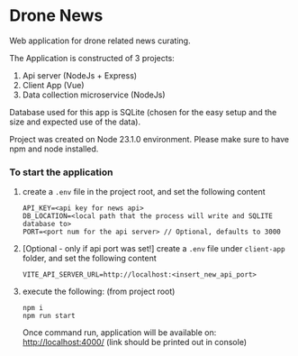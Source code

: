 # Drone News

Web application for drone related news curating.

The Application is constructed of 3 projects:

   1. Api server (NodeJs + Express)
   2. Client App (Vue)
   3. Data collection microservice (NodeJs)

Database used for this app is SQLite (chosen for the easy setup and the size and expected use of the data).

Project was created on Node 23.1.0 environment. Please make sure to have npm and node installed.

### To start the application

1. create a `.env` file in the project root, and set the following content

   ```
   API_KEY=<api key for news api>
   DB_LOCATION=<local path that the process will write and SQLITE database to>
   PORT=<port num for the api server> // Optional, defaults to 3000
   ```

2. [Optional - only if api port was set!] create a `.env` file under `client-app` folder, and set the following content

   ```
   VITE_API_SERVER_URL=http://localhost:<insert_new_api_port>
   ```

3. execute the following: (from project root)

   ```
   npm i
   npm run start
   ```

   Once command run, application will be available on: <http://localhost:4000/> (link should be printed out in console)
